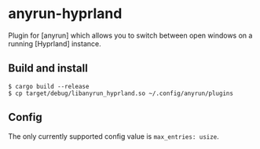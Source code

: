 # anyrun-hyprland

Plugin for [anyrun] which allows you to switch between open windows on a running
[Hyprland] instance.

## Build and install

```
$ cargo build --release
$ cp target/debug/libanyrun_hyprland.so ~/.config/anyrun/plugins
```

## Config

The only currently supported config value is `max_entries: usize`.

